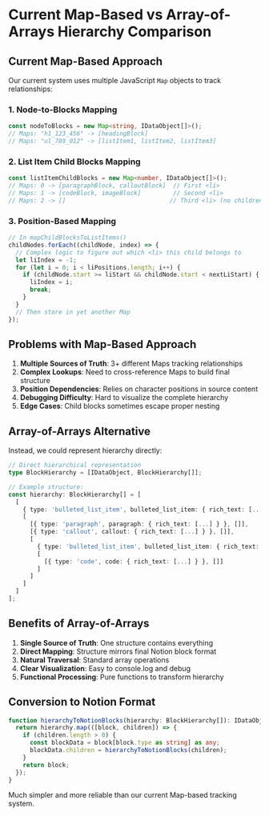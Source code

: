 # Current Map-Based vs Array-of-Arrays Hierarchy Comparison

## Current Map-Based Approach

Our current system uses multiple JavaScript `Map` objects to track relationships:

### 1. Node-to-Blocks Mapping
```typescript
const nodeToBlocks = new Map<string, IDataObject[]>();
// Maps: "h1_123_456" -> [headingBlock]
// Maps: "ul_789_012" -> [listItem1, listItem2, listItem3]
```

### 2. List Item Child Blocks Mapping  
```typescript
const listItemChildBlocks = new Map<number, IDataObject[]>();
// Maps: 0 -> [paragraphBlock, calloutBlock]  // First <li>
// Maps: 1 -> [codeBlock, imageBlock]         // Second <li>
// Maps: 2 -> []                             // Third <li> (no children)
```

### 3. Position-Based Mapping
```typescript
// In mapChildBlocksToListItems()
childNodes.forEach((childNode, index) => {
  // Complex logic to figure out which <li> this child belongs to
  let liIndex = -1;
  for (let i = 0; i < liPositions.length; i++) {
    if (childNode.start >= liStart && childNode.start < nextLiStart) {
      liIndex = i;
      break;
    }
  }
  // Then store in yet another Map
});
```

## Problems with Map-Based Approach

1. **Multiple Sources of Truth**: 3+ different Maps tracking relationships
2. **Complex Lookups**: Need to cross-reference Maps to build final structure  
3. **Position Dependencies**: Relies on character positions in source content
4. **Debugging Difficulty**: Hard to visualize the complete hierarchy
5. **Edge Cases**: Child blocks sometimes escape proper nesting

## Array-of-Arrays Alternative

Instead, we could represent hierarchy directly:

```typescript
// Direct hierarchical representation
type BlockHierarchy = [IDataObject, BlockHierarchy[]];

// Example structure:
const hierarchy: BlockHierarchy[] = [
  [
    { type: 'bulleted_list_item', bulleted_list_item: { rich_text: [...] } },
    [
      [{ type: 'paragraph', paragraph: { rich_text: [...] } }, []],
      [{ type: 'callout', callout: { rich_text: [...] } }, []],
      [
        { type: 'bulleted_list_item', bulleted_list_item: { rich_text: [...] } },
        [
          [{ type: 'code', code: { rich_text: [...] } }, []]
        ]
      ]
    ]
  ]
];
```

## Benefits of Array-of-Arrays

1. **Single Source of Truth**: One structure contains everything
2. **Direct Mapping**: Structure mirrors final Notion block format
3. **Natural Traversal**: Standard array operations
4. **Clear Visualization**: Easy to console.log and debug  
5. **Functional Processing**: Pure functions to transform hierarchy

## Conversion to Notion Format

```typescript
function hierarchyToNotionBlocks(hierarchy: BlockHierarchy[]): IDataObject[] {
  return hierarchy.map(([block, children]) => {
    if (children.length > 0) {
      const blockData = block[block.type as string] as any;
      blockData.children = hierarchyToNotionBlocks(children);
    }
    return block;
  });
}
```

Much simpler and more reliable than our current Map-based tracking system.